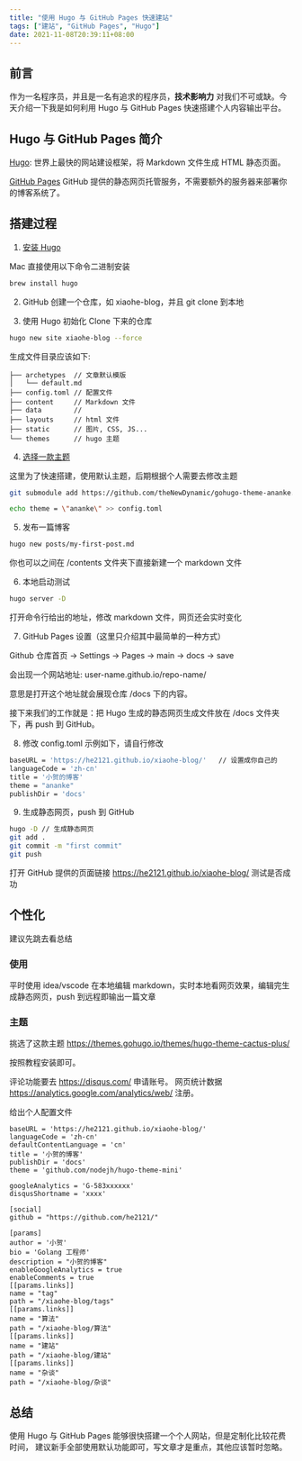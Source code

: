 ```yaml
---
title: "使用 Hugo 与 GitHub Pages 快速建站"
tags: ["建站", "GitHub Pages", "Hugo"]
date: 2021-11-08T20:39:11+08:00
---
```


## 前言
作为一名程序员，并且是一名有追求的程序员，**技术影响力** 对我们不可或缺。今天介绍一下我是如何利用 Hugo 与 GitHub Pages 快速搭建个人内容输出平台。
## Hugo 与 GitHub Pages 简介
[Hugo](https://github.com/gohugoio/hugo): 世界上最快的网站建设框架，将 Markdown 文件生成 HTML 静态页面。

[GitHub Pages](https://docs.github.com/cn/pages/getting-started-with-github-pages/about-github-pages) GitHub 提供的静态网页托管服务，不需要额外的服务器来部署你的博客系统了。
## 搭建过程
1. [安装 Hugo](https://gohugo.io/getting-started/installing/)

Mac 直接使用以下命令二进制安装
```bash
brew install hugo
```
2. GitHub 创建一个仓库，如 xiaohe-blog，并且 git clone 到本地

3. 使用 Hugo 初始化 Clone 下来的仓库
```bash
hugo new site xiaohe-blog --force
```
生成文件目录应该如下:
```
├── archetypes  // 文章默认模版
│   └── default.md
├── config.toml // 配置文件
├── content     // Markdown 文件
├── data        // 
├── layouts     // html 文件
├── static      // 图片, CSS, JS...
└── themes      // hugo 主题
```
4. [选择一款主题](https://themes.gohugo.io/)

这里为了快速搭建，使用默认主题，后期根据个人需要去修改主题
```bash
git submodule add https://github.com/theNewDynamic/gohugo-theme-ananke.git themes/ananke

echo theme = \"ananke\" >> config.toml
```

5. 发布一篇博客
```bash
hugo new posts/my-first-post.md
```
你也可以之间在 /contents 文件夹下直接新建一个 markdown 文件

6. 本地启动测试
```bash
hugo server -D
```
打开命令行给出的地址，修改 markdown 文件，网页还会实时变化

7. GitHub Pages 设置（这里只介绍其中最简单的一种方式）

Github 仓库首页  -> Settings -> Pages -> main -> docs -> save

会出现一个网站地址: user-name.github.io/repo-name/

意思是打开这个地址就会展现仓库 /docs 下的内容。

接下来我们的工作就是：把 Hugo 生成的静态网页生成文件放在 /docs 文件夹下，再 push 到 GitHub。

8. 修改 config.toml
示例如下，请自行修改
```bash
baseURL = 'https://he2121.github.io/xiaohe-blog/'   // 设置成你自己的
languageCode = 'zh-cn'
title = '小贺的博客'
theme = "ananke"
publishDir = 'docs'
```

9. 生成静态网页，push 到 GitHub
```bash
hugo -D // 生成静态网页
git add .
git commit -m "first commit"
git push
```
打开 GitHub 提供的页面链接 https://he2121.github.io/xiaohe-blog/
测试是否成功

## 个性化
建议先跳去看总结
### 使用
平时使用 idea/vscode 在本地编辑 markdown，实时本地看网页效果，编辑完生成静态网页，push 到远程即输出一篇文章
### 主题
挑选了这款主题 https://themes.gohugo.io/themes/hugo-theme-cactus-plus/

按照教程安装即可。

评论功能要去 https://disqus.com/ 申请账号。
网页统计数据 https://analytics.google.com/analytics/web/ 注册。

给出个人配置文件
```text
baseURL = 'https://he2121.github.io/xiaohe-blog/'
languageCode = 'zh-cn'
defaultContentLanguage = 'cn'
title = '小贺的博客'
publishDir = 'docs'
theme = 'github.com/nodejh/hugo-theme-mini'

googleAnalytics = 'G-583xxxxxx'
disqusShortname = 'xxxx'

[social]
github = "https://github.com/he2121/"

[params]
author = '小贺'
bio = 'Golang 工程师'
description = "小贺的博客"
enableGoogleAnalytics = true
enableComments = true
[[params.links]]
name = "tag"
path = "/xiaohe-blog/tags"
[[params.links]]
name = "算法"
path = "/xiaohe-blog/算法"
[[params.links]]
name = "建站"
path = "/xiaohe-blog/建站"
[[params.links]]
name = "杂谈"
path = "/xiaohe-blog/杂谈"
```

## 总结
使用 Hugo 与 GitHub Pages 能够很快搭建一个个人网站，但是定制化比较花费时间，
建议新手全部使用默认功能即可，写文章才是重点，其他应该暂时忽略。

 

